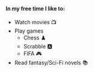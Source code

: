 #### In my free time I like to:
- Watch movies 📺
- Play games
  - Chess ♟️
  - Scrabble 🅰️
  - FIFA 🎮
- Read fantasy/Sci-Fi novels 📚
